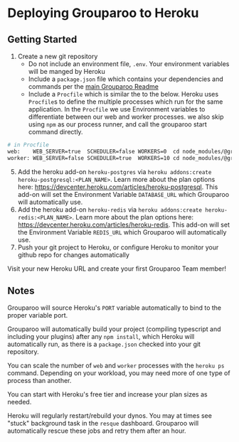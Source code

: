 # Deploying Grouparoo to Heroku

## Getting Started

1. Create a new git repository
   - Do not include an environment file, `.env`. Your environment variables will be manged by Heroku
   - Include a `package.json` file which contains your dependencies and commands per the [main Grouparoo Readme](https://github.com/grouparoo/grouparoo/blob/master/README.md)
   - Include a `Procfile` which is similar the to the below. Heroku uses `Procfile`s to define the multiple processes which run for the same application. In the `Procfile` we use Environment variables to differentiate between our web and worker processes. we also skip using `npm` as our process runner, and call the grouparoo start command directly.

```bash
# in Procfile
web:    WEB_SERVER=true  SCHEDULER=false WORKERS=0  cd node_modules/@grouparoo/core && ./api/bin/start
worker: WEB_SERVER=false SCHEDULER=true  WORKERS=10 cd node_modules/@grouparoo/core && ./api/bin/start
```

5. Add the heroku add-on `heroku-postgres` via `heroku addons:create heroku-postgresql:<PLAN_NAME>`. Learn more about the plan options here: https://devcenter.heroku.com/articles/heroku-postgresql. This add-on will set the Environment Variable `DATABASE_URL` which Grouparoo will automatically use.
6. Add the heroku add-on `heroku-redis` via `heroku addons:create heroku-redis:<PLAN_NAME>`. Learn more about the plan options here: https://devcenter.heroku.com/articles/heroku-redis. This add-on will set the Environment Variable `REDIS_URL` which Grouparoo will automatically use.
7. Push your git project to Heroku, or configure Heroku to monitor your github repo for changes automatically

Visit your new Heroku URL and create your first Grouparoo Team member!

## Notes

Grouparoo will source Heroku's `PORT` variable automatically to bind to the proper variable port.

Grouparoo will automatically build your project (compiling typescript and including your plugins) after any `npm install`, which Heroku will automatically run, as there is a `package.json` checked into your git repository.

You can scale the number of `web` and `worker` processes with the `heroku ps` command. Depending on your workload, you may need more of one type of process than another.

You can start with Heroku's free tier and increase your plan sizes as needed.

Heroku will regularly restart/rebuild your dynos. You may at times see "stuck" background task in the `resque` dashboard. Grouparoo will automatically rescue these jobs and retry them after an hour.
